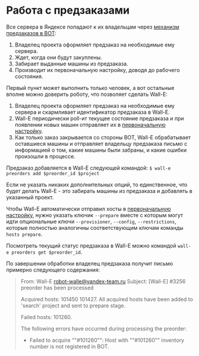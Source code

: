 # Работа с предзаказами

Все сервера в Яндексе попадают к их владельцам через [механизм предзаказов в BOT](https://bot.yandex-team.ru/hwr/):
1. Владелец проекта оформляет предзаказ на необходимые ему сервера.
2. Ждет, когда они будут закуплены.
3. Забирает выданные машины из предзаказа.
4. Производит их первоначальную настройку, доводя до рабочего состояния.

Первый пункт может выполнить только человек, а вот остальные вполне можно доверить роботу, что позволяет сделать Wall-E:
1. Владелец проекта оформляет предзаказ на необходимые ему сервера и скармливает идентификатор предзаказа в Wall-E.
2. Wall-E периодически poll-ит текущее состояние предзаказа и при появлении новых машин отправляет их в [первоначальную настройку](hosts.md#host-preparing).
3. Как только заказ закрывается со стороны BOT, Wall-E обрабатывает оставшиеся машины и отправляет владельцу предзаказа письмо с информацией о том, какие машины были забраны, и какие ошибки произошли в процессе.

Предзаказ добавляется в Wall-E следующей командой:
`$ wall-e preorders add $preorder_id $project`

Если не указать никаких дополнительных опций, то единственное, что будет делать Wall-E - это забирать машины из предзаказа и добавлять в указанный проект.

Чтобы Wall-E автоматически отправил хосты в [первоначальную настройку](hosts.md#host-preparing), нужно указать ключик `--prepare` вместе с которым могут идти опциональные ключи `--provisioner`, `--config`, `--restrictions`, которые полностью аналогичны соответствующим ключам команды `hosts prepare`.

Посмотреть текущий статус предзаказа в Wall-E можно командой `wall-e preorders get $preorder_id`.

По завершении обработки владелец предзаказа получит письмо примерно следующего содержания:

> From: Wall-E <robot-walle@yandex-team.ru>
> Subject: [Wall-E] #3256 preorder has been processed
>
> Acquired hosts: 101450 101427.
> All acquired hosts have been added to 'search' project and sent to prepare stage.
>
> Failed hosts: 101260.
>
> The following errors have occurred during processing the preorder:
> * Failed to acquire ""#101260"": Host with ""#101260"" inventory number is not registered in BOT.
